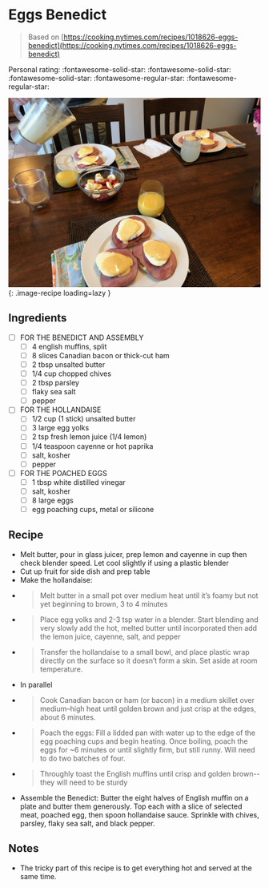<!-- Do not modify sections with "AUTO-*". They are updated by make.py -->

# Eggs Benedict

> Based on [https://cooking.nytimes.com/recipes/1018626-eggs-benedict](https://cooking.nytimes.com/recipes/1018626-eggs-benedict)

<!-- rating=3; (User can specify rating on scale of 1-5) -->
<!-- AUTO-UserRating -->
Personal rating: :fontawesome-solid-star: :fontawesome-solid-star: :fontawesome-solid-star: :fontawesome-regular-star: :fontawesome-regular-star:
<!-- /AUTO-UserRating -->

<!-- AUTO-Image -->
![eggs_benedict.jpg](./eggs_benedict.jpg){: .image-recipe loading=lazy }
<!-- /AUTO-Image -->

## Ingredients

* [ ] FOR THE BENEDICT AND ASSEMBLY
    * [ ] 4 english muffins, split
    * [ ] 8 slices Canadian bacon or thick-cut ham
    * [ ] 2 tbsp unsalted butter
    * [ ] 1/4 cup chopped chives
    * [ ] 2 tbsp parsley
    * [ ] flaky sea salt
    * [ ] pepper
* [ ] FOR THE HOLLANDAISE
    * [ ] 1/2 cup (1 stick) unsalted butter
    * [ ] 3 large egg yolks
    * [ ] 2 tsp fresh lemon juice (1/4 lemon)
    * [ ] 1/4 teaspoon cayenne or hot paprika
    * [ ] salt, kosher
    * [ ] pepper
* [ ] FOR THE POACHED EGGS
    * [ ] 1 tbsp white distilled vinegar
    * [ ] salt, kosher
    * [ ] 8 large eggs
    * [ ] egg poaching cups, metal or silicone

## Recipe

* Melt butter, pour in glass juicer, prep lemon and cayenne in cup then check blender speed. Let cool slightly if using a plastic blender
* Cut up fruit for side dish and prep table
* Make the hollandaise:
* > Melt butter in a small pot over medium heat until it’s foamy but not yet beginning to brown, 3 to 4 minutes
* > Place egg yolks and 2-3 tsp water in a blender. Start blending and very slowly add the hot, melted butter until incorporated then add the lemon juice, cayenne, salt, and pepper
* > Transfer the hollandaise to a small bowl, and place plastic wrap directly on the surface so it doesn’t form a skin. Set aside at room temperature.
* In parallel
* > Cook Canadian bacon or ham (or bacon) in a medium skillet over medium–high heat until golden brown and just crisp at the edges, about 6 minutes.
* > Poach the eggs: Fill a lidded pan with water up to the edge of the egg poaching cups and begin heating. Once boiling, poach the eggs for ~6 minutes or until slightly firm, but still runny. Will need to do two batches of four.
* > Throughly toast the English muffins until crisp and golden brown--they will need to be sturdy
* Assemble the Benedict: Butter the eight halves of English muffin on a plate and butter them generously. Top each with a slice of selected meat, poached egg, then spoon hollandaise sauce. Sprinkle with chives, parsley, flaky sea salt, and black pepper.

## Notes

* The tricky part of this recipe is to get everything hot and served at the same time.
